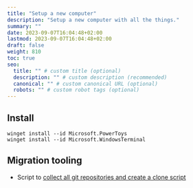 ```yaml
---
title: "Setup a new computer"
description: "Setup a new computer with all the things."
summary: ""
date: 2023-09-07T16:04:48+02:00
lastmod: 2023-09-07T16:04:48+02:00
draft: false
weight: 810
toc: true
seo:
  title: "" # custom title (optional)
  description: "" # custom description (recommended)
  canonical: "" # custom canonical URL (optional)
  robots: "" # custom robot tags (optional)
---
```


## Install
```shell
winget install --id Microsoft.PowerToys
winget install --id Microsoft.WindowsTerminal
```

## Migration tooling

- Script to [collect all git repositories and create a clone script](https://gist.github.com/Cyclodex/332802d133b67a379fcd4e9a5841a69a)
